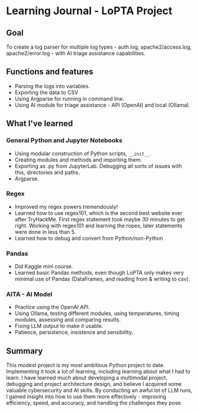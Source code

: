 # Learning Journal - LoPTA Project

## Goal

To create a log parser for multiple log types - auth.log, apache2/access.log, apache2/error.log - with AI triage assistance capabilities.

## Functions and features
- Parsing the logs into variables.
- Exporting the data to CSV
- Using Argparse for running in command line.
- Using AI module for triage assistance - API (OpenAI) and local (Ollama).

## What I've learned

### General Python and Jupyter Notebooks
* Using modular construction of Python scripts, `__init__`.
* Creating modules and methods and importing them.
* Exporting as .py from JupyterLab. Debugging all sorts of issues with this, directories and paths.
* Argparse.

### Regex
* Improved my regex powers tremendously!
* Learned how to use regex101, which is the second best website ever after TryHackMe. First regex statement took maybe 30 minutes to get right. Working with regex101 and learning the ropes, later statements were done in less than 5.
* Learned how to debug and convert from Python/non-Python

### Pandas
* Did Kaggle mini course.
* Learned basic Pandas methods, even though LoPTA only makes very minimal use of Pandas (DataFrames, and reading from & writing to csv).

### AITA - AI Model
* Practice using the OpenAI API.
* Using Ollama, testing different modules, using temperatures, timing modules, assessing and comparing results.
* Fixing LLM output to make it usable.
* Patience, persistence, insistence and sensibility.

## Summary

This modest project is my most ambitious Python project to date. Implementing it took a lot of learning, including learning about what I had to learn. I have learned much about developing a multimodal project, debugging and project architecture design, and believe I acquired some valuable cybersecurity and AI skills. By conducting an awful lot of LLM runs, I gained insight into how to use them more effectively - improving efficiency, speed, and accuracy, and handling the challenges they pose.
